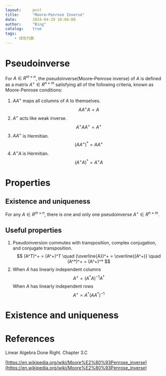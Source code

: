 ```yaml
---
layout:     post
title:      "Moore–Penrose Inverse"
date:       2024-04-29 10:04:00
author:     "Bing"
catalog:    true
tags:
    - 线性代数
---
```


# Pseudoinverse
For $A \in R^{m \times n}$, the pseudoinverse(Moore–Penrose inverse) of $A$ is defined as a matrix $A^+ \in R^{n \times m}$ satisfying all of the following criteria, known as Moore-Penrose conditions:
1. $AA^+$ maps all columns of $A$ to themselves.
$$
    AA^+ A = A
$$
2. $A^+$ acts like weak inverse.
$$
    A^+A A^+ = A^+
$$
3. $AA^+$ is Hermitian.
$$
    (AA^+)^* = AA^+
$$
4. $A^+A$ is Hermitian. 
$$
    (A^+A)^* = A^+A
$$

# Properties
## Existence and uniqueness
For any $A \in R^{m \times n}$, there is one and only one pseudoinverse $A^+ \in R^{n \times m}$.

## Useful properties
1. Pseudoinversion commutes with transposition, complex conjugation, and conjugate transposition.
$$
    (A^T)^+ = (A^+)^T \quad (\overline{A})^+ = \overline{(A^+)} \quad (A^*)^+ = (A^+)^*
$$
2. When $A$ has linearly independent columns
$$
    A^+ = (A^*A)^{-1}A^*
$$
When $A$ has linearly independent rows
$$
    A^+ = A^*(AA^*)^{-1}
$$

# Existence and uniqueness

# References
Linear Algebra Done Right. Chapter 3.C

[https://en.wikipedia.org/wiki/Moore%E2%80%93Penrose_inverse](https://en.wikipedia.org/wiki/Moore%E2%80%93Penrose_inverse)